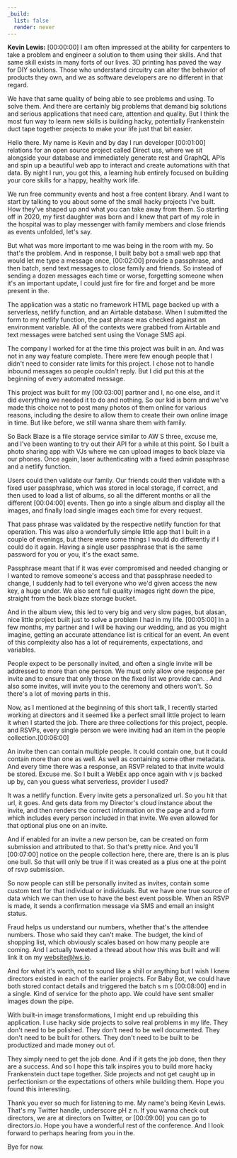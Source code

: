```yaml
---
_build:
  list: false
  render: never
---
```


**Kevin Lewis:** [00:00:00] I am often impressed at the ability for carpenters to take a problem and engineer a solution to them using their skills. And that same skill exists in many forts of our lives. 3D printing has paved the way for DIY solutions. Those who understand circuitry can alter the behavior of products they own, and we as software developers are no different in that regard.

We have that same quality of being able to see problems and using. To solve them. And there are certainly big problems that demand big solutions and serious applications that need care, attention and quality. But I think the most fun way to learn new skills is building hacky, potentially Frankenstein duct tape together projects to make your life just that bit easier.

Hello there. My name is Kevin and by day I run developer [00:01:00] relations for an open source project called Direct uss, where we sit alongside your database and immediately generate rest and GraphQL APIs and spin up a beautiful web app to interact and create automations with that data. By night I run, you got this, a learning hub entirely focused on building your core skills for a happy, healthy work life.

We run free community events and host a free content library. And I want to start by talking to you about some of the small hacky projects I've built. How they've shaped up and what you can take away from them. So starting off in 2020, my first daughter was born and I knew that part of my role in the hospital was to play messenger with family members and close friends as events unfolded, let's say.

But what was more important to me was being in the room with my. So that's the problem. And in response, I built baby bot a small web app that would let me type a message once, [00:02:00] provide a passphrase, and then batch, send text messages to close family and friends. So instead of sending a dozen messages each time or worse, forgetting someone when it's an important update, I could just fire for fire and forget and be more present in the.

The application was a static no framework HTML page backed up with a serverless, netlify function, and an Airtable database. When I submitted the form to my netlify function, the past phrase was checked against an environment variable. All of the contexts were grabbed from Airtable and text messages were batched sent using the Vonage SMS api.

The company I worked for at the time this project was built in an. And was not in any way feature complete. There were few enough people that I didn't need to consider rate limits for this project. I chose not to handle inbound messages so people couldn't reply. But I did put this at the beginning of every automated message.

This project was built for my [00:03:00] partner and I, no one else, and it did everything we needed it to do and nothing. So our kid is born and we've made this choice not to post many photos of them online for various reasons, including the desire to allow them to create their own online image in time. But like before, we still wanna share them with family.

So Back Blaze is a file storage service similar to AW S three, excuse me, and I've been wanting to try out their API for a while at this point. So I built a photo sharing app with VJs where we can upload images to back blaze via our phones. Once again, laser authenticating with a fixed admin passphrase and a netlify function.

Users could then validate our family. Our friends could then validate with a fixed user passphrase, which was stored in local storage, if correct, and then used to load a list of albums, so all the different months or all the different [00:04:00] events. Then go into a single album and display all the images, and finally load single images each time for every request.

That pass phrase was validated by the respective netlify function for that operation. This was also a wonderfully simple little app that I built in a couple of evenings, but there were some things I would do differently if I could do it again. Having a single user passphrase that is the same password for you or you, it's the exact same.

Passphrase meant that if it was ever compromised and needed changing or I wanted to remove someone's access and that passphrase needed to change, I suddenly had to tell everyone who we'd given access the new key, a huge under. We also sent full quality images right down the pipe, straight from the back blaze storage bucket.

And in the album view, this led to very big and very slow pages, but alasan, nice little project built just to solve a problem I had in my life. [00:05:00] In a few months, my partner and I will be having our wedding, and as you might imagine, getting an accurate attendance list is critical for an event. An event of this complexity also has a lot of requirements, expectations, and variables.

People expect to be personally invited, and often a single invite will be addressed to more than one person. We must only allow one response per invite and to ensure that only those on the fixed list we provide can. . And also some invites, will invite you to the ceremony and others won't. So there's a lot of moving parts in this.

Now, as I mentioned at the beginning of this short talk, I recently started working at directors and it seemed like a perfect small little project to learn it when I started the job. There are three collections for this project, people. and RSVPs, every single person we were inviting had an item in the people collection.[00:06:00] 

An invite then can contain multiple people. It could contain one, but it could contain more than one as well. As well as containing some other metadata. And every time there was a response, an RSVP related to that invite would be stored. Excuse me. So I built a WebEx app once again with v js backed up by, can you guess what serverless, provider I used?

It was a netlify function. Every invite gets a personalized url. So you hit that url, it goes. And gets data from my Director's cloud instance about the invite, and then renders the correct information on the page and a form which includes every person included in that invite. We even allowed for that optional plus one on an invite.

And if enabled for an invite a new person be, can be created on form submission and attributed to that. So that's pretty nice. And you'll [00:07:00] notice on the people collection here, there are, there is an is plus one bull. So that will only be true if it was created as a plus one at the point of rsvp submission.

So now people can still be personally invited as invites, contain some custom text for that individual or individuals. But we have one true source of data which we can then use to have the best event possible. When an RSVP is made, it sends a confirmation message via SMS and email an insight status.

Fraud helps us understand our numbers, whether that's the attendee numbers. Those who said they can't make. The budget, the kind of shopping list, which obviously scales based on how many people are coming. And I actually tweeted a thread about how this was built and will link it on my website@lws.io.

And for what it's worth, not to sound like a shill or anything but I wish I knew directors existed in each of the earlier projects. For Baby Bot, we could have both stored contact details and triggered the batch s m s [00:08:00] end in a single. Kind of service for the photo app. We could have sent smaller images down the pipe.

With built-in image transformations, I might end up rebuilding this application. I use hacky side projects to solve real problems in my life. They don't need to be polished. They don't need to be well documented. They don't need to be built for others. They don't need to be built to be productized and made money out of.

They simply need to get the job done. And if it gets the job done, then they are a success. And so I hope this talk inspires you to build more hacky Frankenstein duct tape together. Side projects and not get caught up in perfectionism or the expectations of others while building them. Hope you found this interesting.

Thank you ever so much for listening to me. My name's being Kevin Lewis. That's my Twitter handle, underscore pH z n. If you wanna check out directors, we are at directors on Twitter, or [00:09:00] you can go to directors.io. Hope you have a wonderful rest of the conference. And I look forward to perhaps hearing from you in the.

Bye for now.

